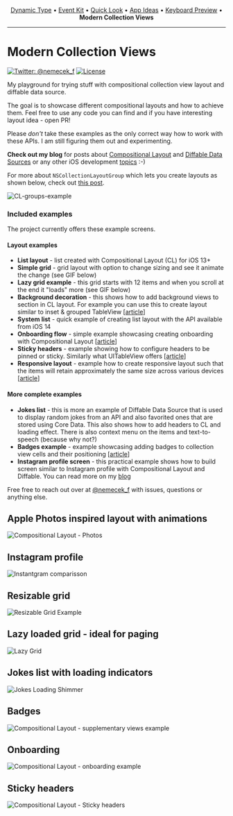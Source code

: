 <p align="center">
  <a href="https://github.com/nemecek-filip/DynamicType-ReferenceApp">Dynamic Type</a> &bull;
  <a href="https://github.com/nemecek-filip/EKEventKit.Example">Event Kit</a>  &bull;
  <a href="https://github.com/nemecek-filip/QLPreviewController.Example">Quick Look</a> 	&bull;
  <a href="https://github.com/nemecek-filip/App-ideas">App Ideas</a> &bull;
  <a href="https://github.com/nemecek-filip/KeyboardPreview.iOS">Keyboard Preview</a>
  &bull;
  <b>Modern Collection Views</b>
</p>

----

# Modern Collection Views

[![Twitter: @nemecek_f](https://img.shields.io/badge/contact-@nemecek_f-blue.svg?style=flat)](https://twitter.com/nemecek_f)
[![License](https://img.shields.io/badge/license-MIT-green.svg?style=flat)](https://github.com/nemecek-filip/CompositionalDiffablePlayground.ios/blob/main/LICENSE)

My playground for trying stuff with compositional collection view layout and diffable data source.

The goal is to showcase different compositional layouts and how to achieve them. Feel free to use any code you can find and if you have interesting layout idea - open PR!

Please *don't* take these examples as the only correct way how to work with these APIs. I am still figuring them out and experimenting.

**Check out my blog** for posts about [Compositional Layout](https://nemecek.be/blog/series/compositional-layout) and [Diffable Data Sources](https://nemecek.be/blog/series/diffable) or any other iOS development [topics](https://nemecek.be/blog/swift-and-ios) :-)

For more about `NSCollectionLayoutGroup` which lets you create layouts as shown below, check out [this post](https://nemecek.be/blog/66/detailed-look-at-the-nscollectionlayoutgroup).

![CL-groups-example](https://nemecek.be/media/images/groups-example.png)


### Included examples

The project currently offers these example screens.

#### Layout examples

* **List layout** - list created with Compositional Layout (CL) for iOS 13+
* **Simple grid** - grid layout with option to change sizing and see it animate the change (see GIF below)
* **Lazy grid example** - this grid starts with 12 items and when you scroll at the end it "loads" more (see GIF below)
* **Background decoration** - this shows how to add background views to section in CL layout. For example you can use this to create layout similar to inset & grouped TableView [[article](https://nemecek.be/blog/71/using-background-decoration-views-with-compositional-layout)]
* **System list** - quick example of creating list layout with the API available from iOS 14
* **Onboarding flow** - simple example showcasing creating onboarding with Compositional Layout [[article](https://nemecek.be/blog/81/how-to-create-onboarding-with-compositional-layout)]
* **Sticky headers** - example showing how to configure headers to be pinned or sticky. Similarly what UITableView offers [[article](https://nemecek.be/blog/83/how-to-create-sticky-headers-with-compositional-layout)]
* **Responsive layout** - example how to create responsive layout such that the items will retain approximately the same size across various devices [[article](https://nemecek.be/blog/84/how-to-create-responsive-compositional-layout)]


#### More complete examples

* **Jokes list** - this is more an example of Diffable Data Source that is used to display random jokes from an API and also favorited ones that are stored using Core Data. This also shows how to add headers to CL and loading effect. There is also context menu on the items and text-to-speech (because why not?)
* **Badges example** - example showcasing adding badges to collection view cells and their positioning [[article](https://nemecek.be/blog/69/supplementary-views-with-compositional-layout-and-diffable-data-source)]
* **Instagram profile screen** - this practical example shows how to build screen similar to Instagram profile with Compositional Layout and Diffable. You can read more on my [blog](https://nemecek.be/blog/72/building-instagram-profile-screen-with-compositional-layout)



Free free to reach out over at [@nemecek_f](https://twitter.com/nemecek_f) with issues, questions or anything else.

## Apple Photos inspired layout with animations

![Compositional Layout - Photos](https://nemecek.be/media/images/photosLayout.gif)

## Instagram profile

![Instantgram comparisson](https://nemecek.be/media/images/instantgramComparisson.png)

## Resizable grid

![Resizable Grid Example](https://nemecek.be/media/images/CDPResizableGrid.gif)

## Lazy loaded grid - ideal for paging

![Lazy Grid](https://nemecek.be/media/images/CDPLazyGrid.gif)

## Jokes list with loading indicators

![Jokes Loading Shimmer](https://nemecek.be/media/images/jokesLoadingShimmer.gif)

## Badges

![Compositional Layout - supplementary views example](https://nemecek.be/media/images/IMG_39B7EA982A23-1.jpeg)

## Onboarding

![Compositional Layout - onboarding example](https://nemecek.be/media/images/compositionalLayoutOnboarding.gif)

## Sticky headers

![Compositional Layout - Sticky headers](https://nemecek.be/media/images/compositionalLayoutStickyHeaders.gif)
